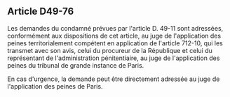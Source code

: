 Article D49-76
----
Les demandes du condamné prévues par l'article D. 49-11 sont adressées,
conformément aux dispositions de cet article, au juge de l'application des
peines territorialement compétent en application de l'article 712-10, qui les
transmet avec son avis, celui du procureur de la République et celui du
représentant de l'administration pénitentiaire, au juge de l'application des
peines du tribunal de grande instance de Paris.

En cas d'urgence, la demande peut être directement adressée au juge de
l'application des peines de Paris.
